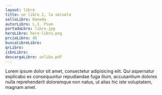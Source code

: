 ```yaml
---
layout: libro
title: un libro 2, la secuela
selloLibro: Kaneda
autorLibro: L.I. Psum
portadaLbro: libro.jpg
heroLibro: hero-libro.png
prcioLibro: 45
buscalibreLibro: 
qrLibro: 
isbnLibro:
descargaLibro: unlibo.pdf
---
```

Lorem ipsum dolor sit amet, consectetur adipisicing elit. Qui aspernatur explicabo ex consequuntur repudiandae fuga illum, accusantium dolores nulla reprehenderit doloremque non natus, ut alias hic iste voluptatem, magnam amet.